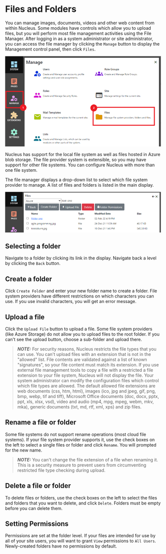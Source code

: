 # Files and Folders
You can manage images, documents, videos and other web content from within Nucleus.  Some modules have controls 
which allow you to upload files, but you will perform most file management activities using the File Manager.  After
logging in as a system administrator or site administrator, you can access the file manager by clicking the
`Manage` button to display the Management control panel, then click `Files`.

![Manage Files and Folders](FilesAndFolders.png)

Nucleus has support for the local file system as well as files hosted in Azure blob storage.  The file provider system is
extensible, so you may have support for other file systems.  You can configure Nucleus with more than one file system.

The file manager displays a drop-down list to select which file system provider to manage.  A list of files and folders is listed 
in the main display.

![Manage Files and Folders](FilesAndFolders-FileManager.png)

## Selecting a folder
Navigate to a folder by clicking its link in the display.  Navigate back a level by clicking the `Back` button.

## Create a folder
Click `Create Folder` and enter your new folder name to create a folder.  File system providers have different restrictions on
which characters you can use.  If you use invalid characters, you will get an error message.

## Upload a file
Click the `Upload File` button to upload a file.  Some file system providers (like Azure Storage) do not allow you to upload 
files to the root folder.  If you can't see the upload button, choose a sub-folder and upload there.

> **_NOTE:_**  For security reasons, Nucleus restricts the file types that you can use.  You can't upload files
with an extension that is not in the "allowed" list.  File contents are validated against a list of known "signatures", 
so your file content must match its extension.  If you use external file management tools to copy a file with a restricted a 
file extension to your file system, Nucleus will not display the file.  Your system administrator can modify the 
configuration files which control which file types are allowed.  The default allowed file extensions are web documents (css, htm, html), 
images (ico, jpg and jpeg, gif, png, bmp, webp, tif and tiff), Microsoft Office documents (doc, docx, pptx, ppt, xls, xlsx, vsd),
video and audio (mp4, mpg, mpeg, webm, mkv, mka), generic documents (txt, md, rtf, xml, xps) and zip files.

## Rename a file or folder
Some file systems do not support rename operations (most cloud file systems).  If your file system provider supports it, use the 
check boxes on the left to select a single files or folder and click `Rename`.  You will prompted for the new name.

> **_NOTE:_**  You can't change the file extension of a file when renaming it.  This is a security measure to prevent users 
from circumventing restricted file type checking during upload.

## Delete a file or folder
To delete files or folders, use the check boxes on the left to select the files and folders that you want to delete, and click 
`Delete`.  Folders must be empty before you can delete them.

## Setting Permissions
Permissions are set at the folder level.  If your files are intended for use by all of your site users, you will want to grant 
`View` permissions to `All Users`.  Newly-created folders have no permissions by default.

